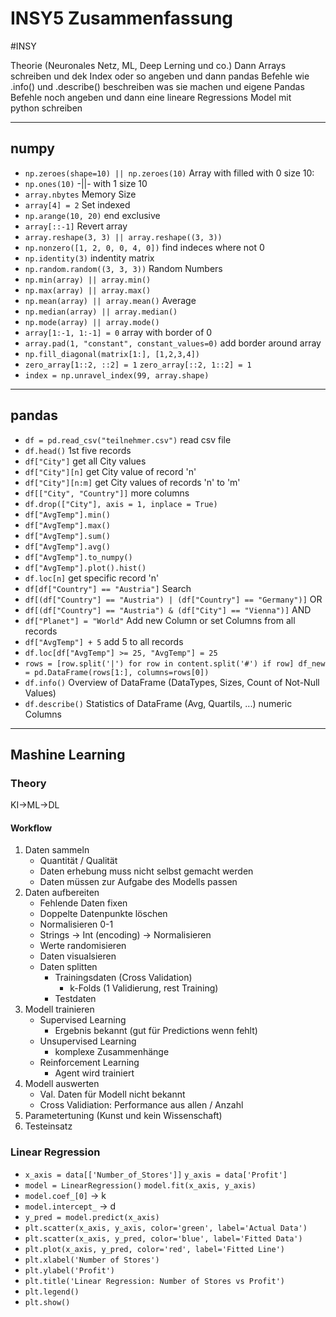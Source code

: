 # INSY5 Zusammenfassung
#INSY


Theorie (Neuronales Netz, ML, Deep Lerning und co.) Dann Arrays schreiben und dek Index oder so angeben und dann pandas Befehle wie .info() und .describe() beschreiben was sie machen und eigene Pandas Befehle noch angeben und dann eine lineare Regressions Model mit python schreiben

___
## numpy
- ``np.zeroes(shape=10) || np.zeroes(10)`` Array with filled with 0 size 10:
- ``np.ones(10)`` -||- with 1 size 10
- ``array.nbytes`` Memory Size
- ``array[4] = 2`` Set indexed
- ``np.arange(10, 20)`` end exclusive
- ``array[::-1]`` Revert array
- ``array.reshape(3, 3) || array.reshape((3, 3))``
- ``np.nonzero([1, 2, 0, 0, 4, 0])`` find indeces where not 0
- ``np.identity(3)`` indentity matrix
- ``np.random.random((3, 3, 3))`` Random Numbers
- ``np.min(array) || array.min()``
- ``np.max(array) || array.max()``
- ``np.mean(array) || array.mean()`` Average 
- ``np.median(array) || array.median()`` 
- ``np.mode(array) || array.mode()``
- ``array[1:-1, 1:-1] = 0`` array with border of 0
- ``array.pad(1, "constant", constant_values=0)`` add border around array
- ``np.fill_diagonal(matrix[1:], [1,2,3,4])``
- ``zero_array[1::2, ::2] = 1`` ``zero_array[::2, 1::2] = 1``
- ``index = np.unravel_index(99, array.shape)``
___
## pandas
- ``df = pd.read_csv("teilnehmer.csv")`` read csv file
- ``df.head()`` 1st five records
- ``df["City"]`` get all City values
- ``df["City"][n]`` get City value of record 'n' 
- ``df["City"][n:m]`` get City values of records 'n' to 'm'
- ``df[["City", "Country"]]`` more columns
- ``df.drop(["City"], axis = 1, inplace = True)``
- ``df["AvgTemp"].min()``
- ``df["AvgTemp"].max()``
- ``df["AvgTemp"].sum()``
- ``df["AvgTemp"].avg()``
- ``df["AvgTemp"].to_numpy()``
- ``df["AvgTemp"].plot().hist()``
- ``df.loc[n]`` get specific record 'n'
- ``df[df["Country"] == "Austria"]`` Search
- ``df[(df["Country"] == "Austria") | (df["Country"] == "Germany")]`` OR
- ``df[(df["Country"] == "Austria") & (df["City"] == "Vienna")]`` AND
- ``df["Planet"] = "World"`` Add new Column or set Columns from all records
- ``df["AvgTemp"] + 5`` add 5 to all records
- ``df.loc[df["AvgTemp"] >= 25, "AvgTemp"] = 25``
- ``rows = [row.split('|') for row in content.split('#') if row]
    df_new = pd.DataFrame(rows[1:], columns=rows[0])``
- ``df.info()`` Overview of DataFrame (DataTypes, Sizes, Count of Not-Null Values)
- ``df.describe()`` Statistics of DataFrame (Avg, Quartils, ...) numeric Columns
___
## Mashine Learning
### Theory
KI->ML->DL
#### Workflow
1. Daten sammeln
    - Quantität / Qualität
    - Daten erhebung muss nicht selbst gemacht werden
    - Daten müssen zur Aufgabe des Modells passen
2. Daten aufbereiten
   - Fehlende Daten fixen
   - Doppelte Datenpunkte löschen
   - Normalisieren 0-1
   - Strings -> Int (encoding) -> Normalisieren
   - Werte randomisieren
   - Daten visualsieren
   - Daten splitten
     - Trainingsdaten (Cross Validation)
       - k-Folds (1 Validierung, rest Training)
     - Testdaten
3. Modell trainieren
    - Supervised Learning
      - Ergebnis bekannt (gut für Predictions wenn fehlt)
    - Unsupervised Learning
      - komplexe Zusammenhänge
    - Reinforcement Learning
      - Agent wird trainiert
4. Modell auswerten
    - Val. Daten für Modell nicht bekannt
    - Cross Validiation: Performance aus allen / Anzahl
5. Parametertuning (Kunst und kein Wissenschaft)
6. Testeinsatz
### Linear Regression
- ``x_axis = data[['Number_of_Stores']]`` ``y_axis = data['Profit']``
- ``model = LinearRegression()`` ``model.fit(x_axis, y_axis)``
- ``model.coef_[0]`` -> k
- ``model.intercept_`` -> d
- ``y_pred = model.predict(x_axis)``
- ``plt.scatter(x_axis, y_axis, color='green', label='Actual Data')``
- ``plt.scatter(x_axis, y_pred, color='blue', label='Fitted Data')``
- ``plt.plot(x_axis, y_pred, color='red', label='Fitted Line')``
- ``plt.xlabel('Number of Stores')``
- ``plt.ylabel('Profit')``
- ``plt.title('Linear Regression: Number of Stores vs Profit')``
- ``plt.legend()``
- ``plt.show()``